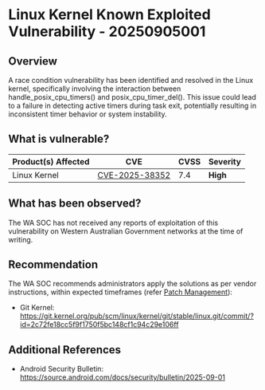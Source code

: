 # Linux Kernel Known Exploited Vulnerability - 20250905001

## Overview

A race condition vulnerability has been identified and resolved in the Linux kernel, specifically involving the interaction between handle_posix_cpu_timers() and posix_cpu_timer_del(). This issue could lead to a failure in detecting active timers during task exit, potentially resulting in inconsistent timer behavior or system instability.

## What is vulnerable?

| Product(s) Affected        | CVE                                                               | CVSS | Severity |
| -------------------------- | ----------------------------------------------------------------- | ---- | -------- |
| Linux Kernel               | [CVE-2025-38352](https://nvd.nist.gov/vuln/detail/CVE-2025-38352) | 7.4  | **High** |

## What has been observed?

The WA SOC has not received any reports of exploitation of this vulnerability on Western Australian Government networks at the time of writing.

## Recommendation

The WA SOC recommends administrators apply the solutions as per vendor instructions, within expected timeframes (refer [Patch Management](../guidelines/patch-management.md)):

- Git Kernel: <https://git.kernel.org/pub/scm/linux/kernel/git/stable/linux.git/commit/?id=2c72fe18cc5f9f1750f5bc148cf1c94c29e106ff>

## Additional References

- Android Security Bulletin: <https://source.android.com/docs/security/bulletin/2025-09-01>

